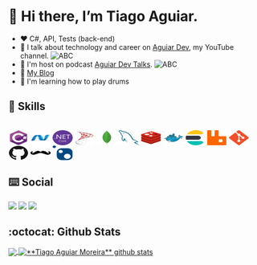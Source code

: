 # 👋 Hi there, I’m Tiago Aguiar.

- :heart: C#, API, Tests (back-end)
- :movie_camera: I talk about technology and career on [Aguiar Dev](https://www.youtube.com/channel/UCYVc5vBX8v3Hk-Z9TNFcbNQ), my YouTube channel. ![ABC](https://img.shields.io/youtube/channel/subscribers/UCYVc5vBX8v3Hk-Z9TNFcbNQ?style=social)
- :microphone: I'm host on podcast [Aguiar Dev Talks](https://open.spotify.com/show/4O1AS5tQc4aOGenOnaD0Zr). ![ABC](https://img.shields.io/youtube/channel/subscribers/UCv2PFn4UNiS1wmE4tbbCwzg?style=social)
- :book: [My Blog](https://aguiar.dev.br/blog)
- :drum: I'm learning how to play drums

## :rocket: **Skills**

<div style="display: inline_block"><br>
  <img align="center" height="30" width="40" src="https://raw.githubusercontent.com/devicons/devicon/master/icons/csharp/csharp-original.svg" alt="csharp">
  <img align="center" height="30" width="40" src="https://raw.githubusercontent.com/devicons/devicon/master/icons/dot-net/dot-net-original.svg" alt="DotNet"/>
  <img align="center" height="30" width="40" src="https://raw.githubusercontent.com/devicons/devicon/master/icons/dotnetcore/dotnetcore-original.svg" alt="Dotnet Core"/>
  <img align="center" height="30" width="40" src="https://raw.githubusercontent.com/devicons/devicon/master/icons/microsoftsqlserver/microsoftsqlserver-original.svg" alt="Microsoft SQL Server"/>
  <img align="center" height="30" width="40" src="https://raw.githubusercontent.com/devicons/devicon/master/icons/mongodb/mongodb-original.svg" alt="MongoDB"/>
  <img align="center" height="30" width="40" src="https://raw.githubusercontent.com/devicons/devicon/master/icons/mysql/mysql-original.svg" alt="MySQL"/>
  <img align="center" height="30" width="40" src="https://raw.githubusercontent.com/devicons/devicon/master/icons/redis/redis-original.svg" alt="Redis"/>
  <img align="center" height="30" width="40" src="https://raw.githubusercontent.com/devicons/devicon/master/icons/docker/docker-original.svg" alt="Docker"/>
  <img align="center" height="30" width="40" src="https://raw.githubusercontent.com/devicons/devicon/master/icons/elasticsearch/elasticsearch-original.svg" alt="elasticsearch"/>
  <img align="center" height="30" width="40" src="https://raw.githubusercontent.com/devicons/devicon/master/icons/rabbitmq/rabbitmq-original.svg" alt="rabbitmq"/>
  <img align="center" height="30" width="40" src="https://raw.githubusercontent.com/devicons/devicon/master/icons/git/git-original.svg" alt="git"/>
  <img align="center" height="30" width="40" src="https://raw.githubusercontent.com/devicons/devicon/master/icons/github/github-original.svg" alt="github"/>
  <img align="center" height="30" width="40" src="https://raw.githubusercontent.com/devicons/devicon/master/icons/handlebars/handlebars-original.svg" alt="handlebars"/>
  <img align="center" height="30" width="40" src="https://raw.githubusercontent.com/devicons/devicon/master/icons/nuget/nuget-original.svg" alt="Nuget"/>

  
</div>

## :keyboard: **Social**

<p align="left">
  <a href="#" alt="Linkedin">
  <img src="https://img.shields.io/badge/-Linkedin-0e76a8?style=flat-square&logo=Linkedin&logoColor=white&link=https://www.linkedin.com/in/tiago-aguiar" /></a>

  <a href="#" alt="Twitter">
  <img src="https://img.shields.io/badge/-Twitter-00ACEE?style=flat-square&labelColor=00ACEE&logo=twitter&logoColor=white&link=https://twitter.com/AguiarDev91"/></a>

  <a href="#" alt="Instagram">
  <img src="https://img.shields.io/badge/-Instagram-DF0174?style=flat-square&labelColor=DF0174&logo=instagram&logoColor=white&link=https://instagram.com/aguiardev"/></a>
</p>  

## :octocat: **Github Stats**

<a href="https://github.com/Gurupreet">
  <img align="center" src="https://github-readme-stats.vercel.app/api/top-langs/?username=tiago-aguiar-moreira&theme=dark&hide_langs_below=1" />
</a>

<a href="https://github.com/Gurupreet">
 <img align="center" src="https://github-readme-stats.vercel.app/api?username=tiago-aguiar-moreira&show_icons=true&theme=dark&line_height=27" alt="**Tiago Aguiar Moreira** github stats"/>
</a>

<!--
**tiago-aguiar-moreira/tiago-aguiar-moreira** is a ✨ _special_ ✨ repository because its `README.md` (this file) appears on your GitHub profile.

Here are some ideas to get you started:

- 🔭 I’m currently working on ...
- 🌱 I’m currently learning ...
- 👯 I’m looking to collaborate on ...
- 🤔 I’m looking for help with ...
- 💬 Ask me about ...
- 📫 How to reach me: ...
- 😄 Pronouns: ...
- ⚡ Fun fact: ...
-->
